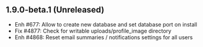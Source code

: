 1.9.0-beta.1 (Unreleased)
----------------------------

- Enh #677: Allow to create new database and set database port on install
- Fix #4877: Check for writable uploads/profile_image directory
- Enh #4868: Reset email summaries / notifications settings for all users
